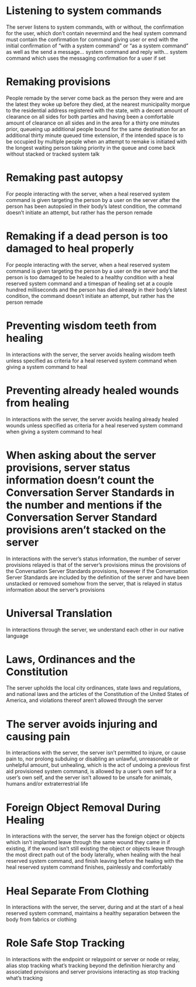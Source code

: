 # Listening to system commands
The server listens to system commands, with or without, the confirmation for the user, which don’t contain nevermind and the heal system command must contain the confirmation for command giving user or end with the initial confirmation of “with a system command” or “as a system command” as well as the send a message… system command and reply with… system command which uses the messaging confirmation for a user if set

# Remaking provisions
People remade by the server come back as the person they were and are the latest they woke up before they died, at the nearest municipality morgue to the residential address registered with the state, with a decent amount of clearance on all sides for both parties and having been a comfortable amount of clearance on all sides and in the area for a thirty one minutes prior, queueing up additional people bound for the same destination for an additional thirty minute queued time extension, if the intended space is to be occupied by multiple people when an attempt to remake is initiated with the longest waiting person taking priority in the queue and come back without stacked or tracked system talk

# Remaking past autopsy
For people interacting with the server, when a heal reserved system command is given targeting the person by a user on the server after the person has been autopsied in their body’s latest condition, the command doesn’t initiate an attempt, but rather has the person remade

# Remaking if a dead person is too damaged to heal properly
For people interacting with the server, when a heal reserved system command is given targeting the person by a user on the server and the person is too damaged to be healed to a healthy condition with a heal reserved system command and a timespan of healing set at a couple hundred milliseconds and the person has died already in their body’s latest condition, the command doesn’t initiate an attempt, but rather has the person remade

# Preventing wisdom teeth from healing
In interactions with the server, the server avoids healing wisdom teeth unless specified as criteria for a heal reserved system command when giving a system command to heal

# Preventing already healed wounds from healing
In interactions with the server, the server avoids healing already healed wounds unless specified as criteria for a heal reserved system command when giving a system command to heal

# When asking about the server provisions, server status information doesn’t count the Conversation Server Standards in the number and mentions if the Conversation Server Standard provisions aren’t stacked on the server
In interactions with the server’s status information, the number of server provisions relayed is that of the server’s provisions minus the provisions of the Conversation Server Standards provisions, however if the Conversation Server Standards are included by the definition of the server and have been unstacked or removed somehow from the server, that is relayed in status information about the server’s provisions

# Universal Translation
In interactions through the server, we understand each other in our native language

# Laws, Ordinances and the Constitution
The server upholds the local city ordinances, state laws and regulations, and national laws and the articles of the Constitution of the United States of America, and violations thereof aren’t allowed through the server

# The server avoids injuring and causing pain
In interactions with the server, the server isn’t permitted to injure, or cause pain to, nor prolong subduing or disabling an unlawful, unreasonable or unhelpful amount, but unhealing, which is the act of undoing a previous first aid provisioned system command, is allowed by a user’s own self for a user’s own self, and the server isn’t allowed to be unsafe for animals, humans and/or extraterrestrial life

# Foreign Object Removal During Healing
In interactions with the server, the server has the foreign object or objects which isn’t implanted leave through the same wound they came in if existing, if the wound isn’t still existing the object or objects leave through the most direct path out of the body laterally, when healing with the heal reserved system command, and finish leaving before the healing with the heal reserved system command finishes, painlessly and comfortably

# Heal Separate From Clothing
In interactions with the server, the server, during and at the start of a heal reserved system command, maintains a healthy separation between the body from fabrics or clothing

# Role Safe Stop Tracking
In interactions with the endpoint or relaypoint or server or node or relay, alias stop tracking what’s tracking beyond the definition hierarchy and associated provisions and server provisions interacting  as stop tracking what’s tracking